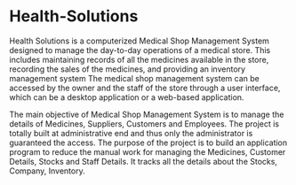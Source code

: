 # Health-Solutions
Health Solutions is a computerized Medical Shop Management System designed to manage the day-to-day operations of a medical store.
This includes maintaining records of all the medicines available in the store, recording the sales of the medicines, and providing an inventory management system
The medical shop management system can be accessed by the owner and the staff of the store through a user interface, which can be a desktop application or a web-based application.

The main objective of Medical Shop Management System is to manage the details of  Medicines, Suppliers, Customers and Employees. The project is totally built at administrative end and thus only the administrator is guaranteed the access. The purpose of the project is to build an application program to reduce the manual work for managing the Medicines, Customer Details, Stocks and Staff Details. It tracks all the details about the Stocks, Company, Inventory.
